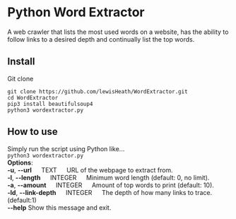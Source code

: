 # Python Word Extractor
A web crawler that lists the most used words on a website, has the ability to follow links to a desired depth and continually list the top words.
## Install
Git clone
```
git clone https://github.com/lewisHeath/WordExtractor.git
cd WordExtractor
pip3 install beautifulsoup4
python3 wordextractor.py
```
## How to use
Simply run the script using Python like...  
`python3 wordextractor.py`  
**Options**:  
**-u**, **--url**    &emsp;           TEXT       &emsp;     URL of the webpage to extract from.  
  **-l**, **--length**    &emsp;      INTEGER    &emsp;     Minimum word length (default: 0, no limit).  
  **-a**, **--amount**     &emsp;     INTEGER    &emsp;     Amount of top words to print (default: 10).  
  **-ld**, **--link-depth**  &emsp;   INTEGER    &emsp;     The depth of how many links to trace. (default:1)  
  **--help**                                    Show this message and exit.